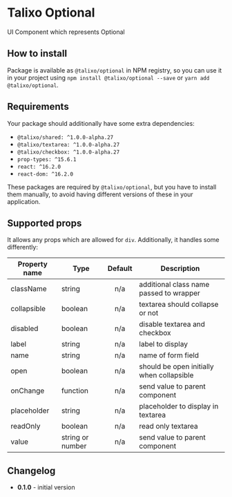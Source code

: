 # Talixo Optional

UI Component which represents Optional

## How to install

Package is available as `@talixo/optional` in NPM registry, so you can use it in your project
using `npm install @talixo/optional --save` or `yarn add @talixo/optional`.

## Requirements

Your package should additionally have some extra dependencies:

- `@talixo/shared: ^1.0.0-alpha.27`
- `@talixo/textarea: ^1.0.0-alpha.27`
- `@talixo/checkbox: ^1.0.0-alpha.27`
- `prop-types: ^15.6.1`
- `react: ^16.2.0`
- `react-dom: ^16.2.0`

These packages are required by `@talixo/optional`, but you have to install them manually,
to avoid having different versions of these in your application.

## Supported props
It allows any props which are allowed for `div`. Additionally, it handles some differently:

Property name | Type             | Default | Description                    
--------------|------------------|:-------:|--------------------------------
className     | string           | n/a     | additional class name passed to wrapper
collapsible   | boolean          | n/a     | textarea should collapse or not
disabled      | boolean          | n/a     | disable textarea and checkbox
label         | string           | n/a     | label to display
name          | string           | n/a     | name of form field
open          | boolean          | n/a     | should be open initially when collapsible
onChange      | function         | n/a     | send value to parent component
placeholder   | string           | n/a     | placeholder to display in textarea
readOnly      | boolean          | n/a     | read only textarea
value         | string or number | n/a     | send value to parent component

## Changelog

- **0.1.0** - initial version
